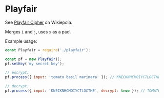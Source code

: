 # Playfair

See [Playfair Cipher](https://en.wikipedia.org/wiki/Playfair_cipher) on Wikiepdia.

Merges `i` and `j`, uses `x` as a pad. 

Example usage:
```javascript
const Playfair = require('./playfair');
  
const pf = new Playfair();
pf.setKey('my secret key');
  
// encrypt:
pf.process({ input: 'tomato basil marinara' }); // KNECKNHCMOIYCTLOCTHE
  
// decrypt:
pf.process({ input: 'KNECKNHCMOIYCTLOCTHE', decrypt: true }); // TOMATOBASILMARINARAX

```